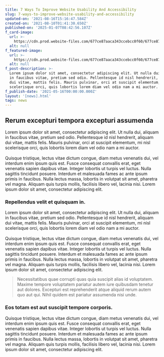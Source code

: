 ```yaml
---
title: 7 Ways To Improve Website Usability And Accessibility
slug: 7-ways-to-improve-website-usability-and-accessibility
updated-on: '2021-08-16T15:16:47.584Z'
created-on: '2021-08-10T01:41:30.650Z'
published-on: '2025-01-07T08:42:56.107Z'
f_card-image:
  url: >-
    https://cdn.prod.website-files.com/677ce87aaca343ccebcc0f60/677ce87aaca343ccebcc1025_Comp017.jpeg
  alt: null
f_featured-image:
  url: >-
    https://cdn.prod.website-files.com/677ce87aaca343ccebcc0f60/677ce87aaca343ccebcc1025_Comp017.jpeg
  alt: null
f_post-description: >-
  Lorem ipsum dolor sit amet, consectetur adipiscing elit. Ut nulla dui, aliquam
  in faucibus vitae, pretium sed odio. Pellentesque id nisl hendrerit, aliquam
  dui vitae, mattis felis. Mauris pulvinar, orci at suscipit elementum, mi nisl
  scelerisque orci, quis lobortis lorem diam vel odio nam a mi auctor.
f_publish-date: '2021-05-16T00:00:00.000Z'
layout: '[news].html'
tags: news
---
```


Rerum excepturi tempora excepturi assumenda
-------------------------------------------

Lorem ipsum dolor sit amet, consectetur adipiscing elit. Ut nulla dui, aliquam in faucibus vitae, pretium sed odio. Pellentesque id nisl hendrerit, aliquam dui vitae, mattis felis. Mauris pulvinar, orci at suscipit elementum, mi nisl scelerisque orci, quis lobortis lorem diam vel odio nam a mi auctor.  
‍  
Quisque tristique, lectus vitae dictum congue, diam metus venenatis dui, vel interdum enim ipsum quis est. Fusce consequat convallis erat, eget venenatis sapien dapibus vitae. Integer lobortis ut turpis vel luctus. Nulla sagittis tincidunt posuere. Interdum et malesuada fames ac ante ipsum primis in faucibus. Nulla lectus massa, lobortis in volutpat sit amet, pharetra vel magna. Aliquam quis turpis mollis, facilisis libero vel, lacinia nisi. Lorem ipsum dolor sit amet, consectetur adipiscing elit.

### Repellendus velit et quisquam in.

Lorem ipsum dolor sit amet, consectetur adipiscing elit. Ut nulla dui, aliquam in faucibus vitae, pretium sed odio. Pellentesque id nisl hendrerit, aliquam dui vitae, mattis felis. Mauris pulvinar, orci at suscipit elementum, mi nisl scelerisque orci, quis lobortis lorem diam vel odio nam a mi auctor.  
‍  
Quisque tristique, lectus vitae dictum congue, diam metus venenatis dui, vel interdum enim ipsum quis est. Fusce consequat convallis erat, eget venenatis sapien dapibus vitae. Integer lobortis ut turpis vel luctus. Nulla sagittis tincidunt posuere. Interdum et malesuada fames ac ante ipsum primis in faucibus. Nulla lectus massa, lobortis in volutpat sit amet, pharetra vel magna. Aliquam quis turpis mollis, facilisis libero vel, lacinia nisi. Lorem ipsum dolor sit amet, consectetur adipiscing elit.

> Necessitatibus quae corrupti quas quia suscipit alias id voluptatem. Maxime tempore voluptatem pariatur autem iure quibusdam tenetur aut dolores. Excepturi est reprehenderit atque aliquid rerum autem quo aut qui. Nihil quidem est pariatur assumenda nisi unde.

### Eos totam est aut suscipit tempore corporis.

Quisque tristique, lectus vitae dictum congue, diam metus venenatis dui, vel interdum enim ipsum quis est. Fusce consequat convallis erat, eget venenatis sapien dapibus vitae. Integer lobortis ut turpis vel luctus. Nulla sagittis tincidunt posuere. Interdum et malesuada fames ac ante ipsum primis in faucibus. Nulla lectus massa, lobortis in volutpat sit amet, pharetra vel magna. Aliquam quis turpis mollis, facilisis libero vel, lacinia nisi. Lorem ipsum dolor sit amet, consectetur adipiscing elit.

